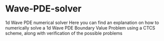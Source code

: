 # Wave-PDE-solver
1d Wave PDE numerical solver
Here you can find an explanation on how to numerically solve a 1d Wave PDE Boundary Value Problem using a CTCS scheme, along with verification of the possible problems 
